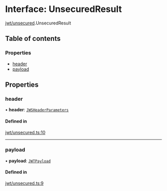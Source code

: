 # Interface: UnsecuredResult

[jwt/unsecured](../modules/jwt_unsecured.md).UnsecuredResult

## Table of contents

### Properties

- [header](jwt_unsecured.UnsecuredResult.md#header)
- [payload](jwt_unsecured.UnsecuredResult.md#payload)

## Properties

### header

• **header**: [`JWSHeaderParameters`](types.JWSHeaderParameters.md)

#### Defined in

[jwt/unsecured.ts:10](https://github.com/panva/jose/blob/v3.15.3/src/jwt/unsecured.ts#L10)

___

### payload

• **payload**: [`JWTPayload`](types.JWTPayload.md)

#### Defined in

[jwt/unsecured.ts:9](https://github.com/panva/jose/blob/v3.15.3/src/jwt/unsecured.ts#L9)
